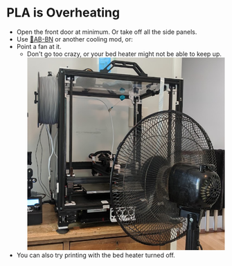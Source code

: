 # PLA is Overheating
- Open the front door at minimum. Or take off all the side panels.
- Use [:page_facing_up:AB-BN](https://github.com/VoronDesign/VoronUsers/tree/master/printer_mods/Badnoob/AB-BN) or another cooling mod, or:
- Point a fan at it.
    - Don't go too crazy, or your bed heater might not be able to keep up.
    ![](/images/troubleshooting/PLA-Fan.png) 
- You can also try printing with the bed heater turned off.